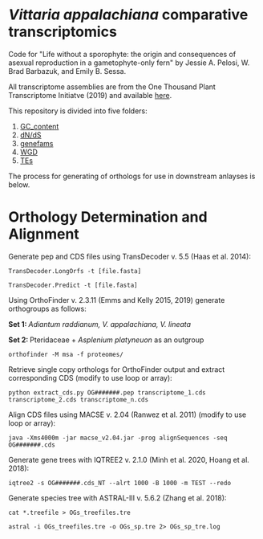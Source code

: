 # <i> Vittaria appalachiana </i> comparative transcriptomics 
Code for  "Life without a sporophyte: the origin and consequences of asexual reproduction in a gametophyte-only fern" by Jessie A. Pelosi, W. Brad Barbazuk, and Emily B. Sessa. 

All transcriptome assemblies are from the One Thousand Plant Transcriptome Initiatve (2019) and available [here](https://datacommons.cyverse.org/browse/iplant/home/shared/commons_repo/curated/oneKP_capstone_2019). 

This repository is divided into five folders: 
1. [GC_content](https://github.com/jessiepelosi/vittaria_trans/tree/main/GC_Content)
2. [dN/dS](https://github.com/jessiepelosi/vittaria_trans/tree/main/dNdS)
3. [genefams](https://github.com/jessiepelosi/vittaria_trans/tree/main/genefams)
4. [WGD](https://github.com/jessiepelosi/vittaria_trans/tree/main/WGD)
5. [TEs](https://github.com/jessiepelosi/vittaria_trans/tree/main/TEs)

The process for generating of orthologs for use in downstream anlayses is below. 

# Orthology Determination and Alignment

Generate pep and CDS files using TransDecoder v. 5.5 (Haas et al. 2014):
```
TransDecoder.LongOrfs -t [file.fasta] 

TransDecoder.Predict -t [file.fasta] 
```
Using OrthoFinder v. 2.3.11 (Emms and Kelly 2015, 2019) generate orthogroups as follows: 

<b> Set 1: </b> <i> Adiantum raddianum, V. appalachiana, V. lineata </i>

<b> Set 2: </b> Pteridaceae + <i> Asplenium platyneuon </i> as an outgroup 
```
orthofinder -M msa -f proteomes/ 
```
Retrieve single copy orthologs for OrthoFinder output and extract corresponding CDS (modify to use loop or array):

```
python extract_cds.py OG#######.pep transcriptome_1.cds transcriptome_2.cds transcriptome_n.cds
```

Align CDS files using MACSE v. 2.04 (Ranwez et al. 2011) (modify to use loop or array):

```
java -Xms4000m -jar macse_v2.04.jar -prog alignSequences -seq OG#######.cds 
```

Generate gene trees with IQTREE2 v. 2.1.0 (Minh et al. 2020, Hoang et al. 2018):

```
iqtree2 -s OG#######.cds_NT --alrt 1000 -B 1000 -m TEST --redo 
```

Generate species tree with ASTRAL-III v. 5.6.2 (Zhang et al. 2018):
```
cat *.treefile > OGs_treefiles.tre 
  
astral -i OGs_treefiles.tre -o OGs_sp.tre 2> OGs_sp_tre.log 
```
